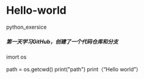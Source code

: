 # Hello-world
python_exersice


##### 第一天学习GitHub，创建了一个代码仓库和分支
imort os

path = os.getcwd()
print("path")
print（“Hello world”）
